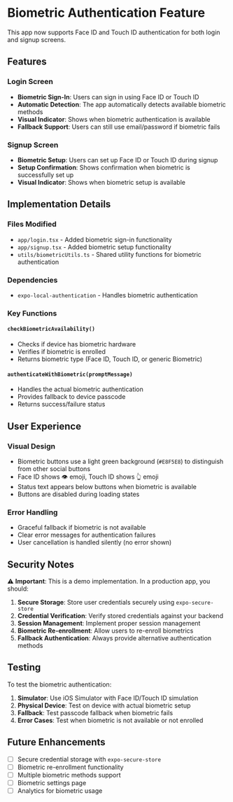 # Biometric Authentication Feature

This app now supports Face ID and Touch ID authentication for both login and signup screens.

## Features

### Login Screen
- **Biometric Sign-In**: Users can sign in using Face ID or Touch ID
- **Automatic Detection**: The app automatically detects available biometric methods
- **Visual Indicator**: Shows when biometric authentication is available
- **Fallback Support**: Users can still use email/password if biometric fails

### Signup Screen
- **Biometric Setup**: Users can set up Face ID or Touch ID during signup
- **Setup Confirmation**: Shows confirmation when biometric is successfully set up
- **Visual Indicator**: Shows when biometric setup is available

## Implementation Details

### Files Modified
- `app/login.tsx` - Added biometric sign-in functionality
- `app/signup.tsx` - Added biometric setup functionality
- `utils/biometricUtils.ts` - Shared utility functions for biometric authentication

### Dependencies
- `expo-local-authentication` - Handles biometric authentication

### Key Functions

#### `checkBiometricAvailability()`
- Checks if device has biometric hardware
- Verifies if biometric is enrolled
- Returns biometric type (Face ID, Touch ID, or generic Biometric)

#### `authenticateWithBiometric(promptMessage)`
- Handles the actual biometric authentication
- Provides fallback to device passcode
- Returns success/failure status

## User Experience

### Visual Design
- Biometric buttons use a light green background (`#E8F5E8`) to distinguish from other social buttons
- Face ID shows 👁️ emoji, Touch ID shows 👆 emoji
- Status text appears below buttons when biometric is available
- Buttons are disabled during loading states

### Error Handling
- Graceful fallback if biometric is not available
- Clear error messages for authentication failures
- User cancellation is handled silently (no error shown)

## Security Notes

⚠️ **Important**: This is a demo implementation. In a production app, you should:

1. **Secure Storage**: Store user credentials securely using `expo-secure-store`
2. **Credential Verification**: Verify stored credentials against your backend
3. **Session Management**: Implement proper session management
4. **Biometric Re-enrollment**: Allow users to re-enroll biometrics
5. **Fallback Authentication**: Always provide alternative authentication methods

## Testing

To test the biometric authentication:

1. **Simulator**: Use iOS Simulator with Face ID/Touch ID simulation
2. **Physical Device**: Test on device with actual biometric setup
3. **Fallback**: Test passcode fallback when biometric fails
4. **Error Cases**: Test when biometric is not available or not enrolled

## Future Enhancements

- [ ] Secure credential storage with `expo-secure-store`
- [ ] Biometric re-enrollment functionality
- [ ] Multiple biometric methods support
- [ ] Biometric settings page
- [ ] Analytics for biometric usage 